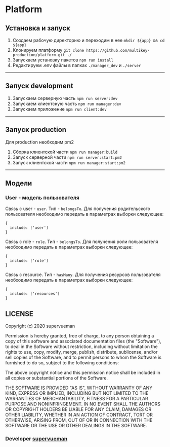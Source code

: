# Platform

## Установка и запуск

1. Создаем рабочую директорию и переходим в нее `mkdir ${app} && cd ${app}`
2. Клонируем платформу `git clone https://github.com/multikey-production/platform.git ./`
3. Запускаем установку пакетов `npm run install`
4. Редактируем .env файлы в папках `./manager_dev` и `./server`

---

## Запуск development

1. Запускаем серверную часть `npm run server:dev`
2. Запускаем клиентскую часть `npm run manager:dev`
3. Запускаем приложение `npm run client:dev`

---

## Запуcк production

Для production необходим pm2

1. Сборка клиентской части `npm run manager:build`
2. Запуск серверной части `npm run server:start:pm2`
3. Запуск клиентской части `npm run manager:start:pm2`

---

## Модели

### User - модель пользователя

Связь с user - `user`. Тип - `belongsTo`.
Для получения родительского пользователя необходимо передать в параметрах выборки следующее:

```
{
  include: ['user']
}
```

Связь с role - `role`. Тип - `belongsTo`.
Для получения роли пользователя необходимо передать в параметрах выборки следующее:

```
{
  include: ['role']
}
```

Связь с resource. Тип - `hasMany`.
Для получения ресурсов пользователя необходимо передать в параметрах выборки следующее:

```
{
  include: ['resources']
}
```

## LICENSE

Copyright (c) 2020 supervueman

Permission is hereby granted, free of charge, to any person obtaining
a copy of this software and associated documentation files (the
"Software"), to deal in the Software without restriction, including
without limitation the rights to use, copy, modify, merge, publish,
distribute, sublicense, and/or sell copies of the Software, and to
permit persons to whom the Software is furnished to do so, subject to
the following conditions:

The above copyright notice and this permission notice shall be
included in all copies or substantial portions of the Software.

THE SOFTWARE IS PROVIDED "AS IS", WITHOUT WARRANTY OF ANY KIND,
EXPRESS OR IMPLIED, INCLUDING BUT NOT LIMITED TO THE WARRANTIES OF
MERCHANTABILITY, FITNESS FOR A PARTICULAR PURPOSE AND
NONINFRINGEMENT. IN NO EVENT SHALL THE AUTHORS OR COPYRIGHT HOLDERS BE
LIABLE FOR ANY CLAIM, DAMAGES OR OTHER LIABILITY, WHETHER IN AN ACTION
OF CONTRACT, TORT OR OTHERWISE, ARISING FROM, OUT OF OR IN CONNECTION
WITH THE SOFTWARE OR THE USE OR OTHER DEALINGS IN THE SOFTWARE.

### Developer [supervueman](https://github.com/supervueman)
